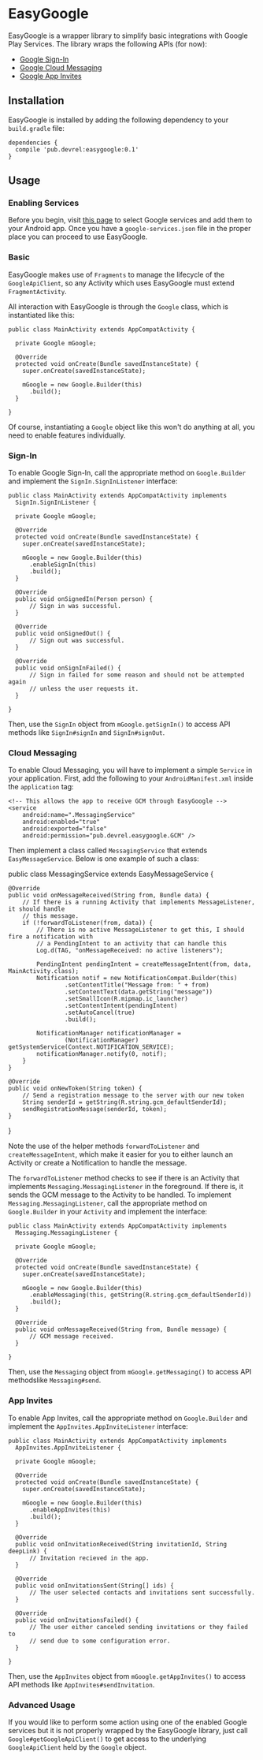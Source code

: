 # EasyGoogle
EasyGoogle is a wrapper library to simplify basic integrations with Google Play
Services.  The library wraps the following APIs (for now):

  * [Google Sign-In](https://developers.google.com/identity/sign-in/android/)
  * [Google Cloud Messaging](https://developers.google.com/cloud-messaging/)
  * [Google App Invites](https://developers.google.com/app-invites/)

## Installation
EasyGoogle is installed by adding the following dependency to your
`build.gradle` file:

    dependencies {
      compile 'pub.devrel:easygoogle:0.1'
    }

## Usage

### Enabling Services
Before you begin, visit [this page](https://developers.google.com/mobile/add)
to select Google services and add them to your Android app. Once you have
a `google-services.json` file in the proper place you can proceed to use
EasyGoogle.

### Basic
EasyGoogle makes use of `Fragments` to manage the lifecycle of the
`GoogleApiClient`, so any Activity which uses EasyGoogle must extend
`FragmentActivity`.

All interaction with EasyGoogle is through the `Google` class, which is
instantiated like this:

    public class MainActivity extends AppCompatActivity {

      private Google mGoogle;

      @Override
      protected void onCreate(Bundle savedInstanceState) {
        super.onCreate(savedInstanceState);

        mGoogle = new Google.Builder(this)
          .build();
      }

    }

Of course, instantiating a `Google` object like this won't do anything at all,
you need to enable features individually.

### Sign-In
To enable Google Sign-In, call the appropriate method on `Google.Builder` and
implement the `SignIn.SignInListener` interface:

    public class MainActivity extends AppCompatActivity implements
      SignIn.SignInListener {

      private Google mGoogle;

      @Override
      protected void onCreate(Bundle savedInstanceState) {
        super.onCreate(savedInstanceState);

        mGoogle = new Google.Builder(this)
          .enableSignIn(this)
          .build();
      }

      @Override
      public void onSignedIn(Person person) {
          // Sign in was successful.
      }

      @Override
      public void onSignedOut() {
          // Sign out was successful.
      }

      @Override
      public void onSignInFailed() {
          // Sign in failed for some reason and should not be attempted again
          // unless the user requests it.
      }

    }

Then, use the `SignIn` object from `mGoogle.getSignIn()` to access API methods
like `SignIn#signIn` and `SignIn#signOut`.

### Cloud Messaging
To enable Cloud Messaging, you will have to implement a simple `Service` in your application.
First, add the following to your `AndroidManifest.xml` inside the `application` tag:

    <!-- This allows the app to receive GCM through EasyGoogle -->
    <service
        android:name=".MessagingService"
        android:enabled="true"
        android:exported="false"
        android:permission="pub.devrel.easygoogle.GCM" />

Then implement a class called `MessagingService` that extends `EasyMessageService`. Below is
one example of such a class:

  public class MessagingService extends EasyMessageService {

    @Override
    public void onMessageReceived(String from, Bundle data) {
        // If there is a running Activity that implements MessageListener, it should handle
        // this message.
        if (!forwardToListener(from, data)) {
            // There is no active MessageListener to get this, I should fire a notification with
            // a PendingIntent to an activity that can handle this
            Log.d(TAG, "onMessageReceived: no active listeners");

            PendingIntent pendingIntent = createMessageIntent(from, data, MainActivity.class);
            Notification notif = new NotificationCompat.Builder(this)
                    .setContentTitle("Message from: " + from)
                    .setContentText(data.getString("message"))
                    .setSmallIcon(R.mipmap.ic_launcher)
                    .setContentIntent(pendingIntent)
                    .setAutoCancel(true)
                    .build();

            NotificationManager notificationManager =
                    (NotificationManager) getSystemService(Context.NOTIFICATION_SERVICE);
            notificationManager.notify(0, notif);
        }
    }

    @Override
    public void onNewToken(String token) {
        // Send a registration message to the server with our new token
        String senderId = getString(R.string.gcm_defaultSenderId);
        sendRegistrationMessage(senderId, token);
    }

}

Note the use of the helper methods `forwardToListener` and `createMessageIntent`, which make
it easier for you to either launch an Activity or create a Notification to handle the message.

The `forwardToListener` method checks to see if there is an Activity that implements
`Messaging.MessagingListener` in the foreground.  If there is, it sends the GCM message to the
Activity to be handled.  To implement `Messaging.MessagingListener`, call the appropriate
method on `Google.Builder` in your `Activity` and implement the interface:

    public class MainActivity extends AppCompatActivity implements
      Messaging.MessagingListener {

      private Google mGoogle;

      @Override
      protected void onCreate(Bundle savedInstanceState) {
        super.onCreate(savedInstanceState);

        mGoogle = new Google.Builder(this)
          .enableMessaging(this, getString(R.string.gcm_defaultSenderId))
          .build();
      }

      @Override
      public void onMessageReceived(String from, Bundle message) {
          // GCM message received.
      }

    }

Then, use the `Messaging` object from `mGoogle.getMessaging()` to access API
methodslike `Messaging#send`.

### App Invites
To enable App Invites, call the appropriate method on `Google.Builder` and
implement the `AppInvites.AppInviteListener` interface:

    public class MainActivity extends AppCompatActivity implements
      AppInvites.AppInviteListener {

      private Google mGoogle;

      @Override
      protected void onCreate(Bundle savedInstanceState) {
        super.onCreate(savedInstanceState);

        mGoogle = new Google.Builder(this)
          .enableAppInvites(this)
          .build();
      }

      @Override
      public void onInvitationReceived(String invitationId, String deepLink) {
          // Invitation recieved in the app.
      }

      @Override
      public void onInvitationsSent(String[] ids) {
          // The user selected contacts and invitations sent successfully.
      }

      @Override
      public void onInvitationsFailed() {
          // The user either canceled sending invitations or they failed to
          // send due to some configuration error.
      }

    }

Then, use the `AppInvites` object from `mGoogle.getAppInvites()` to access API
methods like `AppInvites#sendInvitation`.

### Advanced Usage
If you would like to perform some action using one of the enabled Google
services but it is not properly wrapped by the EasyGoogle library, just call
`Google#getGoogleApiClient()` to get access to the underlying `GoogleApiClient`
held by the `Google` object.
